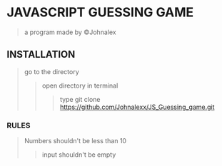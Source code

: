 # JAVASCRIPT GUESSING GAME
> a program made by ©Johnalex
## INSTALLATION
>   go to the directory
>>  open directory in terminal
>>> type git clone https://github.com/Johnalexx/JS_Guessing_game.git

### RULES
> Numbers shouldn't be less than 10
>> input shouldn't be empty

